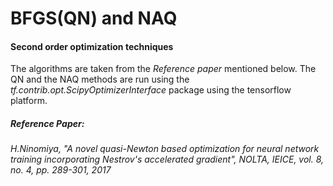 # BFGS(QN) and NAQ
#### Second order optimization techniques

  The algorithms are taken from the *Reference paper* mentioned below. 
  The QN and the NAQ methods are run using the _tf.contrib.opt.ScipyOptimizerInterface_ package using the tensorflow platform.







##### Reference Paper: 
###### H.Ninomiya, "A novel quasi-Newton based optimization for neural network training incorporating Nestrov's accelerated gradient", NOLTA, IEICE, vol. 8, no. 4, pp. 289-301, 2017
